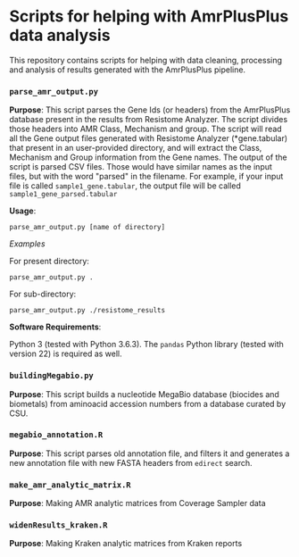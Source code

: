 # Scripts for helping with AmrPlusPlus data analysis

This repository contains scripts for helping with data cleaning, processing and analysis of results generated with the AmrPlusPlus pipeline.

### `parse_amr_output.py`

__Purpose__: This script parses the Gene Ids (or headers) from the AmrPlusPlus database present in the results from Resistome Analyzer. The script divides those headers into AMR Class, Mechanism and group. The script will read all the Gene output files generated with Resistome Analyzer (*gene.tabular) that present in an user-provided directory, and will extract the Class, Mechanism and Group information from the Gene names. The output of the script is parsed CSV files. Those would have similar names as the input files, but with the word "parsed" in the filename. For example, if your input file is called `sample1_gene.tabular`, the output file will be called `sample1_gene_parsed.tabular`

__Usage__:

``parse_amr_output.py [name of directory]``

_Examples_

For present directory:

``parse_amr_output.py .``

For sub-directory:

``parse_amr_output.py ./resistome_results``



__Software Requirements__:

Python 3 (tested with Python 3.6.3). The `pandas` Python library (tested with version 22) is required as well.

### `buildingMegabio.py`

__Purpose__: This script builds a nucleotide MegaBio database (biocides and biometals) from aminoacid accession numbers from a database curated by CSU.

### `megabio_annotation.R`

__Purpose__: This script parses old annotation file, and filters it and generates a new annotation file with new FASTA headers from `edirect` search.

### `make_amr_analytic_matrix.R`

__Purpose__: Making AMR analytic matrices from Coverage Sampler data

### `widenResults_kraken.R`

__Purpose__: Making Kraken analytic matrices from Kraken reports
